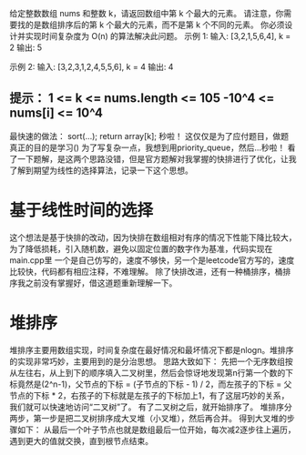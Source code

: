 给定整数数组 nums 和整数 k，请返回数组中第 k 个最大的元素。
请注意，你需要找的是数组排序后的第 k 个最大的元素，而不是第 k 个不同的元素。
你必须设计并实现时间复杂度为 O(n) 的算法解决此问题。
示例 1:
输入: [3,2,1,5,6,4], k = 2
输出: 5

示例 2:
输入: [3,2,3,1,2,4,5,5,6], k = 4
输出: 4

提示：
1 <= k <= nums.length <= 105
-10^4 <= nums[i] <= 10^4
---------------------------------------------
最快速的做法：
sort(...);
return array[k];
秒啦！
这仅仅是为了应付题目，做题真正的目的是学习()
为了写复杂一点，我想到用priority_queue，然后...秒啦！
看了一下题解，是这两个思路没错，但是官方题解对我掌握的快排进行了优化，让我了解到期望为线性的选择算法，记录一下这个思想。
# 基于线性时间的选择
这个想法是基于快排的改动，因为快排在数组相对有序的情况下性能下降比较大，为了降低损耗，引入随机数，避免以固定位置的数字作为基准，代码实现在main.cpp里
一个是自己仿写的，速度不够快，另一个是leetcode官方写的，速度比较快，代码都有相应注释，不难理解。
除了快排改进，还有一种桶排序，桶排序我之前没有掌握好，借这道题重新理解一下。

# 堆排序
堆排序主要用数组实现，时间复杂度在最好情况和最坏情况下都是nlogn。堆排序的实现非常巧妙，主要用到的是分治思想。
思路大致如下：
先把一个无序数组按从左往右，从上到下的顺序填入二叉树里，然后会惊讶地发现第n行第一个数的下标竟然是(2^n-1)，父节点的下标 = (子节点的下标 - 1) / 2，而左孩子的下标 = 父节点的下标 * 2，右孩子的下标就是左孩子的下标加上1，有了这层巧妙的关系，我们就可以快速地访问“二叉树”了。
有了二叉树之后，就开始排序了。
堆排序分两步，第一步是把二叉树排序成大叉堆（小叉堆），然后再合并。
得到大叉堆的步骤如下：
从最后一个叶子节点也就是数组最后一位开始，每次减2逐步往上遍历，遇到更大的值就交换，直到根节点结束。